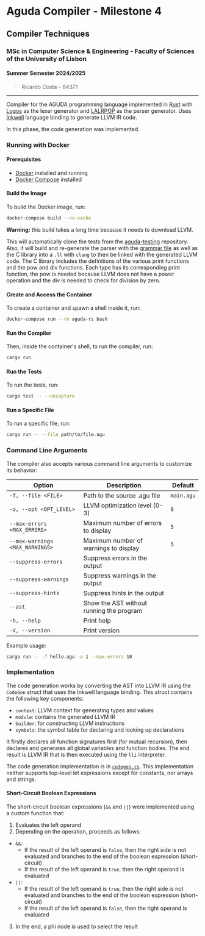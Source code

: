# Aguda Compiler - Milestone 4

## Compiler Techniques
### MSc in Computer Science & Engineering - Faculty of Sciences of the University of Lisbon
#### Summer Semester 2024/2025

> Ricardo Costa - 64371

---

Compiler for the AGUDA programming language implemented in [Rust](https://www.rust-lang.org/) with [Logos](https://logos.maciej.codes/) as the lexer generator and [LALRPOP](https://lalrpop.github.io/lalrpop/) as the parser generator.
Uses [Inkwell](https://github.com/TheDan64/inkwell) language binding to generate LLVM IR code.

In this phase, the code generation was implemented.

### Running with Docker

#### Prerequisites
- [Docker](https://www.docker.com/) installed and running
- [Docker Compose](https://docs.docker.com/compose/) installed

#### Build the Image

To build the Docker image, run:

```sh
docker-compose build --no-cache
```

**Warning:** this build takes a long time because it needs to download LLVM.

This will automatically clone the tests from the [aguda-testing](https://git.alunos.di.fc.ul.pt/tcomp000/aguda-testing) repository.
Also, it will build and re-generate the parser with the [grammar file](./src/grammar.lalrpop) as well as the C library into a `.ll` with `clang` to then be linked with the generated LLVM code.
The C library includes the definitions of the various print functions and the pow and div functions. Each type has its corresponding print function, the pow is needed because LLVM does not have a power operation and the div is needed to check for division by zero.

#### Create and Access the Container

To create a container and spawn a shell inside it, run:

```sh
docker-compose run --rm aguda-rs bash
```

#### Run the Compiler

Then, inside the container's shell, to run the compiler, run:

```sh
cargo run
```

#### Run the Tests
To run the tests, run:

```sh
cargo test -- --nocapture
```

#### Run a Specific File

To run a specific file, run:

```sh
cargo run -- --file path/to/file.agu
```

### Command Line Arguments

The compiler also accepts various command line arguments to customize its behavior:

| Option                          | Description                              | Default    |
|---------------------------------|------------------------------------------|------------|
| `-f, --file <FILE>`             | Path to the source .agu file             | `main.agu` |
| `-o, --opt <OPT_LEVEL>`         | LLVM optimization level (0-3)            | `0`        |
| `--max-errors <MAX_ERRORS>`     | Maximum number of errors to display      | `5`        |
| `--max-warnings <MAX_WARNINGS>` | Maximum number of warnings to display    | `5`        |
| `--suppress-errors`             | Suppress errors in the output            |            |
| `--suppress-warnings`           | Suppress warnings in the output          |            |
| `--suppress-hints`              | Suppress hints in the output             |            |
| `--ast`                         | Show the AST without running the program |            |
| `-h, --help`                    | Print help                               |            |
| `-V, --version`                 | Print version                            |            |

Example usage:

```sh
cargo run -- -f hello.agu -o 1 --max-errors 10
```

### Implementation

The code generation works by converting the AST into LLVM IR using the `CodeGen` struct that uses the Inkwell language binding.
This struct contains the following key components:
   - `context`: LLVM context for generating types and values
   - `module`: contains the generated LLVM IR
   - `builder`: for constructing LLVM instructions
   - `symbols`: the symbol table for declaring and looking up declarations

It firstly declares all function signatures first (for mutual recursion), then declares and generates all global variables and function bodies.
The end result is LLVM IR that is then executed using the `lli` interpreter.

The code generation implementation is in [`codegen.rs`](./src/codegen/codegen.rs).
This implementation neither supports top-level let expressions except for constants, nor arrays and strings.

#### Short-Circuit Boolean Expressions

The short-circuit boolean expressions (`&&` and `||`) were implemented using a custom function that:

1. Evaluates the left operand
2. Depending on the operation, proceeds as follows:
  - `&&`:
    - If the result of the left operand is `false`, then the right side is not evaluated and branches to the end of the boolean expression (short-circuit)
    - If the result of the left operand is `true`, then the right operand is evaluated
  - `||`:
    - If the result of the left operand is `true`, then the right side is not evaluated and branches to the end of the boolean expression (short-circuit)
    - If the result of the left operand is `false`, then the right operand is evaluated
3. In the end, a phi node is used to select the result